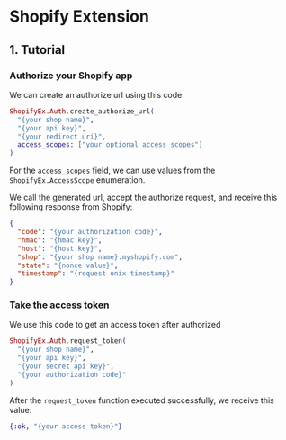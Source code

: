 # Shopify Extension

## 1. Tutorial

### Authorize your Shopify app

We can create an authorize url using this code:

```elixir
ShopifyEx.Auth.create_authorize_url(
  "{your shop name}",
  "{your api key}",
  "{your redirect uri}",
  access_scopes: ["your optional access scopes"]
)
```

For the `access_scopes` field, we can use values from the `ShopifyEx.AccessScope` enumeration.

We call the generated url, accept the authorize request, and receive this following response from Shopify:

```json
{
  "code": "{your authorization code}",
  "hmac": "{hmac key}",
  "host": "{host key}",
  "shop": "{your shop name}.myshopify.com",
  "state": "{nonce value}",
  "timestamp": "{request unix timestamp}"
}
```

### Take the access token

We use this code to get an access token after authorized

```elixir
ShopifyEx.Auth.request_token(
  "{your shop name}",
  "{your api key}",
  "{your secret api key}",
  "{your authorization code}"
)
```

After the `request_token` function executed successfully, we receive this value:

```elixir
{:ok, "{your access token}"}
```
